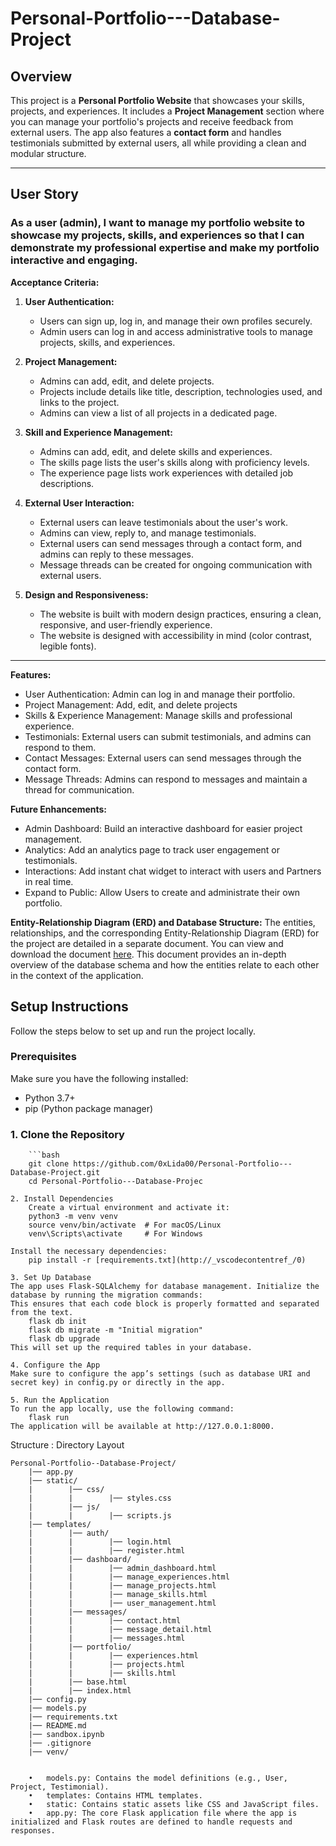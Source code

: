 # Personal-Portfolio---Database-Project

## Overview

This project is a **Personal Portfolio Website** that showcases your skills, projects, and experiences. It includes a **Project Management** section where you can manage your portfolio's projects and receive feedback from external users. The app also features a **contact form** and handles testimonials submitted by external users, all while providing a clean and modular structure.

---

## User Story

### **As a user (admin), I want to manage my portfolio website to showcase my projects, skills, and experiences so that I can demonstrate my professional expertise and make my portfolio interactive and engaging.**

**Acceptance Criteria:**

1. **User Authentication:**
   - Users can sign up, log in, and manage their own profiles securely.
   - Admin users can log in and access administrative tools to manage projects, skills, and experiences.

2. **Project Management:**
   - Admins can add, edit, and delete projects.
   - Projects include details like title, description, technologies used, and links to the project.
   - Admins can view a list of all projects in a dedicated page.

3. **Skill and Experience Management:**
   - Admins can add, edit, and delete skills and experiences.
   - The skills page lists the user's skills along with proficiency levels.
   - The experience page lists work experiences with detailed job descriptions.

4. **External User Interaction:**
   - External users can leave testimonials about the user's work.
   - Admins can view, reply to, and manage testimonials.
   - External users can send messages through a contact form, and admins can reply to these messages.
   - Message threads can be created for ongoing communication with external users.

5. **Design and Responsiveness:**
   - The website is built with modern design practices, ensuring a clean, responsive, and user-friendly experience.
   - The website is designed with accessibility in mind (color contrast, legible fonts).

---
**Features:**
   - User Authentication: Admin can log in and manage their portfolio.
   - Project Management: Add, edit, and delete projects
   - Skills & Experience Management: Manage skills and professional experience.
   - Testimonials: External users can submit testimonials, and admins can respond to them.
   - Contact Messages: External users can send messages through the contact form.
   - Message Threads: Admins can respond to messages and maintain a thread for communication.

**Future Enhancements:**
   - Admin Dashboard: Build an interactive dashboard for easier project management.
   - Analytics: Add an analytics page to track user engagement or testimonials.
   - Interactions: Add instant chat widget to interact with users and Partners in real time.
   - Expand to Public: Allow Users to create and administrate their own portfolio.

**Entity-Relationship Diagram (ERD) and Database Structure:**
    The entities, relationships, and the corresponding Entity-Relationship Diagram (ERD) for the project are detailed in a separate document. You can view and download the document [here](docs/Personal_Portfolio_Website_with_Project_Management.pdf).
    This document provides an in-depth overview of the database schema and how the entities relate to each other in the context of the application.

## Setup Instructions

Follow the steps below to set up and run the project locally.

### Prerequisites

Make sure you have the following installed:
- Python 3.7+
- pip (Python package manager)

### 1. Clone the Repository
        ```bash
        git clone https://github.com/0xLida00/Personal-Portfolio---Database-Project.git
        cd Personal-Portfolio---Database-Projec

    2. Install Dependencies
        Create a virtual environment and activate it:
        python3 -m venv venv
        source venv/bin/activate  # For macOS/Linux
        venv\Scripts\activate     # For Windows

    Install the necessary dependencies:
        pip install -r [requirements.txt](http://_vscodecontentref_/0)

    3. Set Up Database
    The app uses Flask-SQLAlchemy for database management. Initialize the database by running the migration commands:
    This ensures that each code block is properly formatted and separated from the text.
        flask db init
        flask db migrate -m "Initial migration"
        flask db upgrade
    This will set up the required tables in your database.

    4. Configure the App
    Make sure to configure the app’s settings (such as database URI and secret key) in config.py or directly in the app.

    5. Run the Application
    To run the app locally, use the following command:
        flask run
    The application will be available at http://127.0.0.1:8000.


Structure :
Directory Layout
```
Personal-Portfolio--Database-Project/
    |── app.py
    |── static/
    |        |── css/
    |        |        |── styles.css
    |        |── js/
    |        |        |── scripts.js
    |── templates/
    |        |── auth/
    |        |        |── login.html
    |        |        |── register.html
    |        |── dashboard/
    |        |        |── admin_dashboard.html
    |        |        |── manage_experiences.html
    |        |        |── manage_projects.html
    |        |        |── manage_skills.html
    |        |        |── user_management.html
    |        |── messages/
    |        |        |── contact.html
    |        |        |── message_detail.html
    |        |        |── messages.html
    |        |── portfolio/
    |        |        |── experiences.html
    |        |        |── projects.html
    |        |        |── skills.html
    |        |── base.html
    |        |── index.html
    |── config.py
    |── models.py
    |── requirements.txt
    |── README.md
    |── sandbox.ipynb
    |── .gitignore
    |── venv/


	•	models.py: Contains the model definitions (e.g., User, Project, Testimonial).
	•	templates: Contains HTML templates.
	•	static: Contains static assets like CSS and JavaScript files.
	•	app.py: The core Flask application file where the app is initialized and Flask routes are defined to handle requests and responses.

